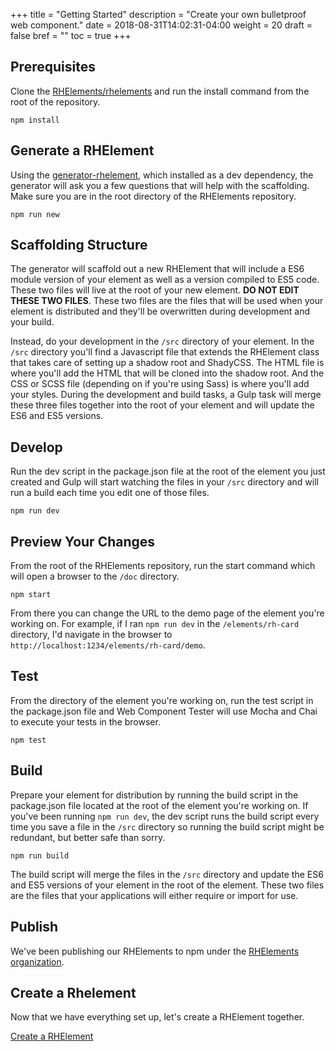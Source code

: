 +++
title = "Getting Started"
description = "Create your own bulletproof web component."
date = 2018-08-31T14:02:31-04:00
weight = 20
draft = false
bref = ""
toc = true
+++

## Prerequisites

Clone the [RHElements/rhelements](https://github.com/RHElements/rhelements) and run the install command from the root of the repository.

```
npm install
```

## Generate a RHElement

Using the [generator-rhelement](https://github.com/RHElements/generator-rhelement), which installed as a dev dependency, the generator will ask you a few questions that will help with the scaffolding. Make sure you are in the root directory of the RHElements repository.

```
npm run new
```

## Scaffolding Structure

The generator will scaffold out a new RHElement that will include a ES6 module version of your element as well as a version compiled to ES5 code. These two files will live at the root of your new element. **DO NOT EDIT THESE TWO FILES**. These two files are the files that will be used when your element is distributed and they'll be overwritten during development and your build.

Instead, do your development in the `/src` directory of your element. In the `/src` directory you'll find a Javascript file that extends the RHElement class that takes care of setting up a shadow root and ShadyCSS. The HTML file is where you'll add the HTML that will be cloned into the shadow root. And the CSS or SCSS file (depending on if you're using Sass) is where you'll add your styles. During the development and build tasks, a Gulp task will merge these three files together into the root of your element and will update the ES6 and ES5 versions.

## Develop

Run the dev script in the package.json file at the root of the element you just created and Gulp will start watching the files in your `/src` directory and will run a build each time you edit one of those files.

```
npm run dev
```

## Preview Your Changes

From the root of the RHElements repository, run the start command which will open a browser to the `/doc` directory.

```
npm start
```

From there you can change the URL to the demo page of the element you're working on. For example, if I ran `npm run dev` in the `/elements/rh-card` directory, I'd navigate in the browser to `http://localhost:1234/elements/rh-card/demo`.

## Test

From the directory of the element you're working on, run the test script in the package.json file and Web Component Tester will use Mocha and Chai to execute your tests in the browser.

```
npm test
```

## Build

Prepare your element for distribution by running the build script in the package.json file located at the root of the element you're working on. If you've been running `npm run dev`, the dev script runs the build script every time you save a file in the `/src` directory so running the build script might be redundant, but better safe than sorry.

```
npm run build
```

The build script will merge the files in the `/src` directory and update the ES6 and ES5 versions of your element in the root of the element. These two files are the files that your applications will either require or import for use.

## Publish

We've been publishing our RHElements to npm under the [RHElements organization](https://www.npmjs.com/org/rhelements).

## Create a Rhelement

Now that we have everything set up, let's create a RHElement together.

[Create a RHElement](/docs/create-a-rhelement/step-1.html)
